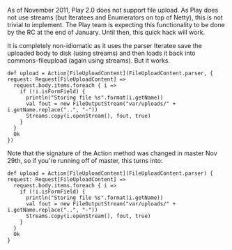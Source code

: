 As of November 2011, Play 2.0 does not support file upload. As Play does not use streams (but Iteratees and Enumerators on top of Netty), this is not trivial to implement. The Play team is expecting this functionality to be done by the RC at the end of January. Until then, this quick hack will work.

It is completely non-idiomatic as it uses the parser Iteratee save the uploaded body to disk (using streams) and then loads it back into commons-fileupload (again using streams). But it works.

    def upload = Action[FileUploadContent](FileUploadContent.parser, { request: Request[FileUploadContent] =>
      request.body.items.foreach { i =>
        if (!i.isFormField) {
          println("Storing file %s".format(i.getName))
          val fout = new FileOutputStream("var/uploads/" + i.getName.replace("..", "-"))
          Streams.copy(i.openStream(), fout, true)
        }
      }
      Ok
    })
    
Note that the signature of the Action method was changed in master Nov 29th, so if you're running off of master, this turns into:

    def upload = Action[FileUploadContent](FileUploadContent.parser) { request: Request[FileUploadContent] =>
      request.body.items.foreach { i =>
        if (!i.isFormField) {
          println("Storing file %s".format(i.getName))
          val fout = new FileOutputStream("var/uploads/" + i.getName.replace("..", "-"))
          Streams.copy(i.openStream(), fout, true)
        }
      }
      Ok
    }

